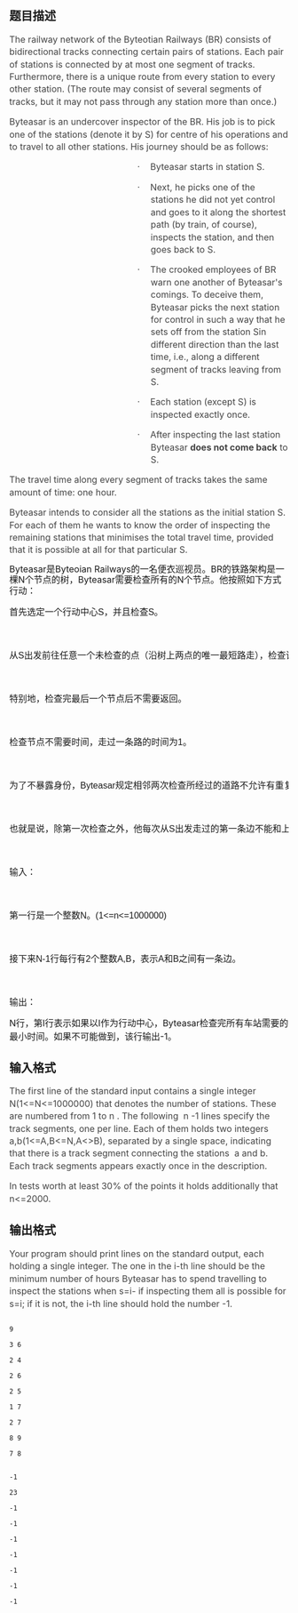 ## 题目描述

<p></p>
<p></p>
<div style="line-height: 140%">
 <span style="font-size: medium"><span style="color: #444444; line-height: 140%">The railway network of the Byteotian Railways (BR) consists of bidirectional tracks connecting certain pairs of stations. Each pair of stations is connected by at most one segment of tracks. Furthermore, there is a unique route from every station to every other station. (The route may consist of several segments of tracks, but it may not pass through any station more than once.) </span></span>
</div>
<div style="line-height: 140%">
 <span style="font-size: medium"><span style="color: #444444; line-height: 140%">Byteasar is an undercover inspector of the BR. His job is to pick one of the stations (denote it by S) for centre of his operations and to travel to all other stations. His journey should be as follows: </span></span>
</div>
<div style="margin: 0cm 0cm 0pt 191.25pt; text-indent: -18pt; line-height: 140%">
 <span style="font-size: medium"><span style="color: #444444; line-height: 140%">·<span style="font: 7pt 'Times New Roman'">        </span>Byteasar starts in station S. </span></span>
</div>
<div style="margin: 0cm 0cm 0pt 191.25pt; text-indent: -18pt; line-height: 140%">
 <span style="font-size: medium"><span style="color: #444444; line-height: 140%">·<span style="font: 7pt 'Times New Roman'">        </span>Next, he picks one of the stations he did not yet control and goes to it along the shortest path (by train, of course), inspects the station, and then goes back to S. </span></span>
</div>
<div style="margin: 0cm 0cm 0pt 191.25pt; text-indent: -18pt; line-height: 140%">
 <span style="font-size: medium"><span style="color: #444444; line-height: 140%">·<span style="font: 7pt 'Times New Roman'">        </span>The crooked employees of BR warn one another of Byteasar's comings. To deceive them, Byteasar picks the next station for control in such a way that he sets off from the station Sin different direction than the last time, i.e., along a different segment of tracks leaving from S. </span></span>
</div>
<div style="margin: 0cm 0cm 0pt 191.25pt; text-indent: -18pt; line-height: 140%">
 <span style="font-size: medium"><span style="color: #444444; line-height: 140%">·<span style="font: 7pt 'Times New Roman'">        </span>Each station (except S) is inspected exactly once. </span></span>
</div>
<div style="margin: 0cm 0cm 0pt 191.25pt; text-indent: -18pt; line-height: 140%">
 <span style="font-size: medium"><span style="color: #444444; line-height: 140%">·<span style="font: 7pt 'Times New Roman'">        </span>After inspecting the last station Byteasar <b>does not come back</b> to S. </span></span>
</div>
<div style="line-height: 140%">
 <span style="font-size: medium"><span style="color: #444444; line-height: 140%">The travel time along every segment of tracks takes the same amount of time: one hour. </span></span>
</div>
<div style="line-height: 140%">
 <span style="font-size: medium"><span style="color: #444444; line-height: 140%">Byteasar intends to consider all the stations as the initial station S. For each of them he wants to know the order of inspecting the remaining stations that minimises the total travel time, provided that it is possible at all for that particular S. </span></span>
</div>
<div style="line-height: 140%"></div>
<div style="line-height: 140%">
 <span style="font-size: medium">Byteasar是Byteoian Railways的一名便衣巡视员。BR的铁路架构是一棵N个节点的树，Byteasar需要检查所有的N个节点。他按照如下方式行动：</span>
</div>
<p></p>
<pre style="font-family: arial, verdana, helvetica, sans-serif! important"><span style="font-size: medium">首先选定一个行动中心S，并且检查S。

从S出发前往任意一个未检查的点（沿树上两点的唯一最短路走），检查该节点，然后返回S。

特别地，检查完最后一个节点后不需要返回。

检查节点不需要时间，走过一条路的时间为1。

为了不暴露身份，Byteasar规定相邻两次检查所经过的道路不允许有重复。

也就是说，除第一次检查之外，他每次从S出发走过的第一条边不能和上一次出发相同。

输入：

第一行是一个整数N。(1<=n<=1000000)

接下来N-1行每行有2个整数A,B，表示A和B之间有一条边。

输出： </span></pre>
<p></p>
<div style="line-height: 140%"></div>
<p><span style="font-size: medium">N行，第I行表示如果以I作为行动中心，Byteasar检查完所有车站需要的最小时间。如果不可能做到，该行输出-1。<br></span></p>

## 输入格式

<div style="line-height: 140%">
 <span style="font-size: medium"><span style="color: #444444; line-height: 140%">The first line of the standard input contains a single integer N(1<=N<=1000000) that denotes the number of stations. These are numbered from 1 to n . The following  n -1 lines specify the track segments, one per line. Each of them holds two integers a,b(1<=A,B<=N,A<>B), separated by a single space, indicating that there is a track segment connecting the stations  a and b. Each track segments appears exactly once in the description. </span></span>
</div>
<div style="line-height: 140%">
 <span style="font-size: medium"><span style="color: #444444; line-height: 140%">In tests worth at least 30% of the points it holds additionally that n<=2000. </span></span>
</div>

## 输出格式

<div style="line-height: 140%">
 <span style="font-size: medium"><span style="color: #444444; line-height: 140%">Your program should print lines on the standard output, each holding a single integer. The one in the i-th line should be the minimum number of hours Byteasar has to spend travelling to inspect the stations when s=i- if inspecting them all is possible for s=i; if it is not, the i-th line should hold the number -1. </span></span>
</div>

```input1
9
3 6
2 4
2 6
2 5
1 7
2 7
8 9
7 8
```
```output1
-1
23
-1
-1
-1
-1
-1
-1
-1
```
